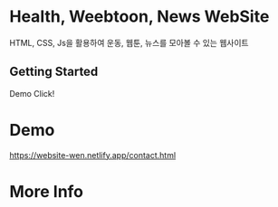 # Health, Weebtoon, News WebSite

HTML, CSS, Js을 활용하여 운동, 웹툰, 뉴스를 모아볼 수 있는 웹사이트

## Getting Started

 Demo Click!

# Demo
https://website-wen.netlify.app/contact.html

# More Info
